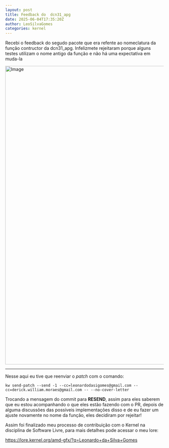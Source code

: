 ```yaml
---
layout: post
title: Feedback do  dcn31_apg
date: 2025-06-04T17:35:20Z
author: LeoSilvaGomes
categories: kernel
---
```


Recebi o feedback do segudo pacote que era refente ao nomeclatura da função contructor da dcn31_apg. Infelizmete rejeitaram porque alguns testes utilizam o nome antigo da função e não há uma expectativa em muda-la

<img width="950" alt="Image" src="https://github.com/user-attachments/assets/ceda714b-a927-4d59-808e-7d964d496ff0" />

---

Nesse aqui eu tive que reenviar o _patch_  com o comando:

```
kw send-patch --send -1 --cc=leonardodasigomes@gmail.com --cc=derick.william.moraes@gmail.com -- --no-cover-letter
```

Trocando a mensagem do commit para **RESEND**, assim para eles saberem que eu estou acompanhando o que eles estão fazendo com o PR, depois de alguma discussões das possíveis implementações disso e de eu fazer um ajuste novamente no nome da função, eles decidiram por rejeitar!

Assim foi finalizado meu processo de contribuição com o Kernel na disciplina de Software Livre, para mais detalhes pode acessar o meu lore:

https://lore.kernel.org/amd-gfx/?q=Leonardo+da+Silva+Gomes
